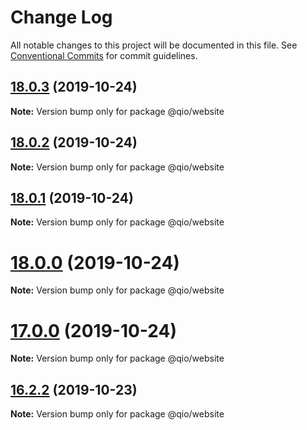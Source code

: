 # Change Log

All notable changes to this project will be documented in this file.
See [Conventional Commits](https://conventionalcommits.org) for commit guidelines.

## [18.0.3](https://github.com/tusharmath/qio/compare/v18.0.2...v18.0.3) (2019-10-24)

**Note:** Version bump only for package @qio/website





## [18.0.2](https://github.com/tusharmath/qio/compare/v18.0.1...v18.0.2) (2019-10-24)

**Note:** Version bump only for package @qio/website





## [18.0.1](https://github.com/tusharmath/qio/compare/v18.0.0...v18.0.1) (2019-10-24)

**Note:** Version bump only for package @qio/website





# [18.0.0](https://github.com/tusharmath/qio/compare/v16.2.3...v18.0.0) (2019-10-24)

**Note:** Version bump only for package @qio/website





# [17.0.0](https://github.com/tusharmath/qio/compare/v16.2.3...v17.0.0) (2019-10-24)

**Note:** Version bump only for package @qio/website





## [16.2.2](https://github.com/tusharmath/qio/compare/v16.2.1...v16.2.2) (2019-10-23)

**Note:** Version bump only for package @qio/website
